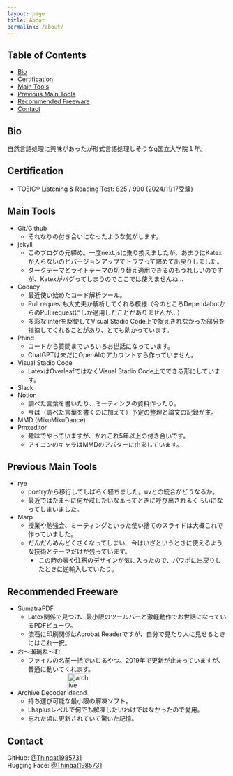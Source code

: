 ```yaml
---
layout: page
title: About
permalink: /about/
---
```


## Table of Contents <!-- omit in toc -->

- [Bio](#bio)
- [Certification](#certification)
- [Main Tools](#main-tools)
- [Previous Main Tools](#previous-main-tools)
- [Recommended Freeware](#recommended-freeware)
- [Contact](#contact)

## Bio

自然言語処理に興味があったが形式言語処理しそうなg国立大学院１年。

## Certification

- TOEIC® Listening & Reading Test: 825 / 990 (2024/11/17受験)

## Main Tools

- Git/Github
  - それなりの付き合いになったような気がします。
- jekyll
  - このブログの元締め。一度next.jsに乗り換えましたが、あまりにKatexが入らないのとバージョンアップでトラブって諦めて出戻りしました。
  - ダークテーマとライトテーマの切り替え適用できるのもうれしいのですが、Katexがバグってしまうのでここでは使えませんね...
- Codacy
  - 最近使い始めたコード解析ツール。
  - Pull requestも大丈夫か解析してくれる模様（今のところDependabotからのPull requestにしか適用したことがありませんが...）
  - 多彩なlinterを駆使してVisual Stadio Code上で捉えきれなかった部分を指摘してくれることがあり、とても助かっています。
- Phind
  - コードから質問までいろいろお世話になっています。
  - ChatGPTは未だにOpenAIのアカウントすら作っていません。
- Visual Stadio Code
  - LatexはOverleafではなくVisual Stadio Code上でできる形にしています。
- Slack
- Notion
  - 調べた言葉を書いたり、ミーティングの資料作ったり。
  - 今は（調べた言葉を書くのに加えて）予定の整理と論文の記録が主。
- MMD (MikuMikuDance)
- Pmxeditor
  - 趣味でやっていますが、かれこれ5年以上の付き合いです。
  - アイコンのキャラはMMDのアバターに由来しています。

## Previous Main Tools

- rye
  - poetryから移行してしばらく経ちました。uvとの統合がどうなるか。
  - 最近ではたま～に何か試したいなぁってときに呼び出されるくらいになってしまいました。
- Marp
  - 授業や勉強会、ミーティングといった使い捨てのスライドは大概これで作っていました。
  - だんだんめんどくさくなってしまい、今はいざというときに使えるような技術とテーマだけが残っています。
    - この時の表や注釈のデザインが気に入ったので、パワポに出戻りしたときに逆輸入していたり。

## Recommended Freeware

- SumatraPDF
  - Latex関係で見つけ、最小限のツールバーと激軽動作でお世話になっているPDFビューワ。
  - 流石に印刷関係はAcrobat Readerですが、自分で見たり人に見せるときにはこれ一択。
- お～瑠璃ね～む
  - ファイルの名前一括でいじるやつ。2019年で更新が止まっていますが、普通に動いてくれます。
- Archive Decoder <img src="https://forest.watch.impress.co.jp/library/img/file/10820/icon.gif" height="50px" width="50px" alt="archive decoder icon">
  - 持ち運び可能な最小限の解凍ソフト。
  - Lhaplusレベルで何でも解凍したいわけではなかったので愛用。
  - 忘れた頃に更新されていて驚いた記憶。

## Contact

GitHub: [@Thinqat1985731](https://github.com/Thinqat1985731)<br>
Hugging Face: [@Thinqat1985731](https://huggingface.co/Thinqat1985731)
